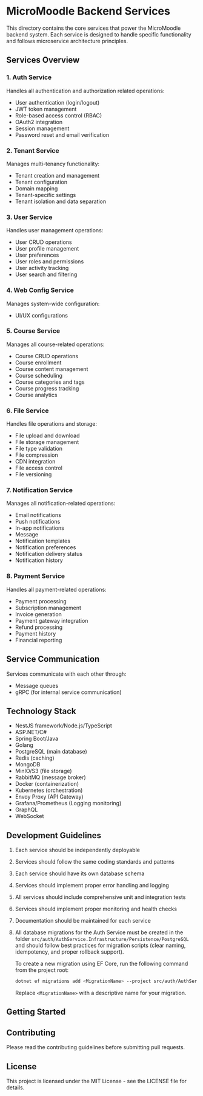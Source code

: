 # MicroMoodle Backend Services

This directory contains the core services that power the MicroMoodle backend system. Each service is designed to handle specific functionality and follows microservice architecture principles.

## Services Overview

### 1. Auth Service

Handles all authentication and authorization related operations:

- User authentication (login/logout)
- JWT token management
- Role-based access control (RBAC)
- OAuth2 integration
- Session management
- Password reset and email verification

### 2. Tenant Service

Manages multi-tenancy functionality:

- Tenant creation and management
- Tenant configuration
- Domain mapping
- Tenant-specific settings
- Tenant isolation and data separation

### 3. User Service

Handles user management operations:

- User CRUD operations
- User profile management
- User preferences
- User roles and permissions
- User activity tracking
- User search and filtering

### 4. Web Config Service

Manages system-wide configuration:

- UI/UX configurations

### 5. Course Service

Manages all course-related operations:

- Course CRUD operations
- Course enrollment
- Course content management
- Course scheduling
- Course categories and tags
- Course progress tracking
- Course analytics

### 6. File Service

Handles file operations and storage:

- File upload and download
- File storage management
- File type validation
- File compression
- CDN integration
- File access control
- File versioning

### 7. Notification Service

Manages all notification-related operations:

- Email notifications
- Push notifications
- In-app notifications
- Message
- Notification templates
- Notification preferences
- Notification delivery status
- Notification history

### 8. Payment Service

Handles all payment-related operations:

- Payment processing
- Subscription management
- Invoice generation
- Payment gateway integration
- Refund processing
- Payment history
- Financial reporting

## Service Communication

Services communicate with each other through:

- Message queues
- gRPC (for internal service communication)

## Technology Stack

- NestJS framework/Node.js/TypeScript
- ASP.NET/C#
- Spring Boot/Java
- Golang
- PostgreSQL (main database)
- Redis (caching)
- MongoDB
- MinIO/S3 (file storage)
- RabbitMQ (message broker)
- Docker (containerization)
- Kubernetes (orchestration)
- Envoy Proxy (API Gateway)
- Grafana/Prometheus (Logging monitoring)
- GraphQL
- WebSocket

## Development Guidelines

1. Each service should be independently deployable
2. Services should follow the same coding standards and patterns
3. Each service should have its own database schema
4. Services should implement proper error handling and logging
5. All services should include comprehensive unit and integration tests
6. Services should implement proper monitoring and health checks
7. Documentation should be maintained for each service
8. All database migrations for the Auth Service must be created in the folder `src/auth/AuthService.Infrastructure/Persistence/PostgreSQL` and should follow best practices for migration scripts (clear naming, idempotency, and proper rollback support).

   To create a new migration using EF Core, run the following command from the project root:

   ```bash
   dotnet ef migrations add <MigrationName> --project src/auth/AuthService.Infrastructure --output-dir Persistence/PostgreSQL
   ```

   Replace `<MigrationName>` with a descriptive name for your migration.

## Getting Started

## Contributing

Please read the contributing guidelines before submitting pull requests.

## License

This project is licensed under the MIT License - see the LICENSE file for details.
